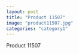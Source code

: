```yaml
---
layout: post
title: "Product 11507"
image: "product11507.jpg"
categories: "category1"
---
```

Product 11507
